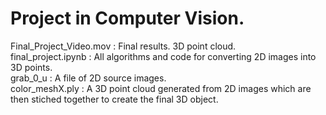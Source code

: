 # Project in Computer Vision.

Final_Project_Video.mov  : Final results. 3D point cloud.  
final_project.ipynb      : All algorithms and code for converting 2D images into 3D points.  
grab_0_u                 : A file of 2D source images.  
color_meshX.ply          : A 3D point cloud generated from 2D images which are then stiched together to create the final 3D object.  


